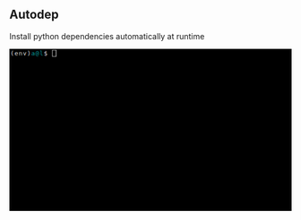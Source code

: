 ## Autodep

Install python dependencies automatically at runtime

![Autodep demo](docs/images/demo.gif)
